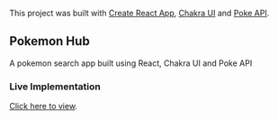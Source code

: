 This project was built with [Create React App](https://github.com/facebook/create-react-app), [Chakra UI](https://chakra-ui.com/) and [Poke API](https://pokeapi.co/).

## Pokemon Hub

A pokemon search app built using React, Chakra UI and Poke API

### Live Implementation

[Click here to view](https://duruyoungcr.github.io/pokemonhub/).
